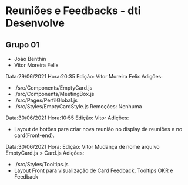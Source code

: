 # Reuniões e Feedbacks - dti Desenvolve

## Grupo 01
- João Benthin
- Vitor Moreira Felix




Data:29/06/2021   Hora:20:35
Edição: Vitor Moreira Felix
Adições:
-  ./src/Components/EmptyCard.js
-  ./src/Components/MeetingBox.js
-  ./src/Pages/PerfilGlobal.js
-  ./src/Styles/EmptyCardStyle.js
Remoções: Nenhuma

Data:30/06/2021   Hora:10:55
Edição: Vitor
Adições:
- Layout de botões para criar nova reunião no display de reuniões e no card(Front-end).

Data:30/06/2021   Hora:
Edição: Vitor
Mudança de nome arquivo EmptyCard.js > Card.js
Adições:
-   ./src/Styles/Tooltips.js
- Layout Front para visualização de Card Feedback, Tooltips OKR e Feedback


